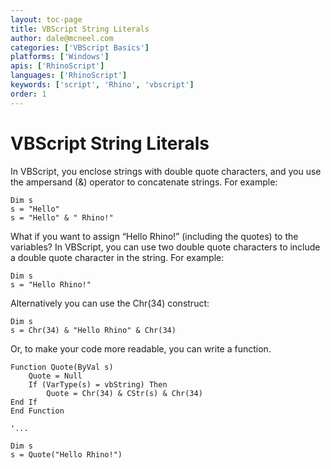 ```yaml
---
layout: toc-page
title: VBScript String Literals
author: dale@mcneel.com
categories: ['VBScript Basics']
platforms: ['Windows']
apis: ['RhinoScript']
languages: ['RhinoScript']
keywords: ['script', 'Rhino', 'vbscript']
order: 1
---
```


# VBScript String Literals

In VBScript, you enclose strings with double quote characters, and you use the ampersand (&) operator to concatenate strings. For example:

	Dim s
	s = "Hello"
	s = "Hello" & " Rhino!"

What if you want to assign “Hello Rhino!” (including the quotes) to the variables? In VBScript, you can use two double quote characters to include a double quote character in the string. For example:

	Dim s
	s = "Hello Rhino!"

Alternatively you can use the Chr(34) construct:

	Dim s
	s = Chr(34) & "Hello Rhino" & Chr(34)

Or, to make your code more readable, you can write a function.

	Function Quote(ByVal s)
		Quote = Null
		If (VarType(s) = vbString) Then
			Quote = Chr(34) & CStr(s) & Chr(34)
	End If
	End Function
	 
	'...
	
	Dim s
	s = Quote("Hello Rhino!")